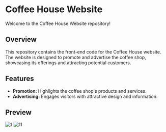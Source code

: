 # Coffee House Website

Welcome to the Coffee House Website repository!

## Overview

This repository contains the front-end code for the Coffee House website. The website is designed to promote and advertise the coffee shop, showcasing its offerings and attracting potential customers.

## Features

- **Promotion:** Highlights the coffee shop's products and services.
- **Advertising:** Engages visitors with attractive design and information.

## Preview
![1](https://github.com/user-attachments/assets/3f2b3bfe-a03a-437f-8827-ed76e3ad2380)
![11](https://github.com/user-attachments/assets/d8732632-cb2f-4189-8b6f-6389b69cfc65)
